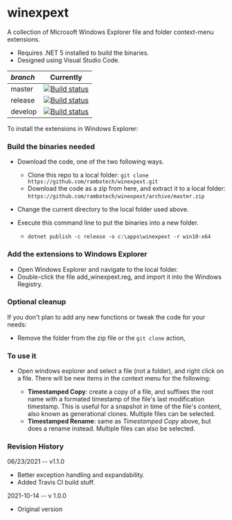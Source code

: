# winexpext
A collection of Microsoft Windows Explorer file and folder context-menu extensions.

- Requires .NET 5 installed to build the binaries.
- Designed using Visual Studio Code.

| *branch* | Currently |
| :--- | :---: |
| master | [![Build status](https://github.com/rambotech/winexpext/actions/workflows/dotnet.yml/badge.svg?branch=master)](https://github.com/rambotech/UpwinexpextdateDDNS) |
| release | [![Build status](https://github.com/rambotech/winexpext/actions/workflows/dotnet.yml/badge.svg?branch=develop)](https://github.com/rambotech/winexpext/tree/release) |
| develop | [![Build status](https://github.com/rambotech/winexpext/actions/workflows/dotnet.yml/badge.svg?branch=develop)](https://github.com/rambotech/winexpext/tree/develop) |

To install the extensions in Windows Explorer:

### Build the binaries needed

- Download the code, one of the two following ways.

    - Clone this repo to a local folder: ```git clone https://github.com/rambotech/winexpext.git```
    - Download the code as a zip from here, and extract it to a local folder: ```https://github.com/rambotech/winexpext/archive/master.zip```

- Change the current directory to the local folder used above.
- Execute this command line to put the binaries into a new folder.
    - ```dotnet publish -c release -o c:\apps\winexpext -r win10-x64```

### Add the extensions to Windows Explorer

- Open Windows Explorer and navigate to the local folder.
- Double-click the file add_winexpext.reg, and import it into the Windows Registry.

### Optional cleanup

If you don't plan to add any new functions or tweak the code for your needs:
- Remove the folder from the zip file or the ``` git clone ``` action,

### To use it

- Open windows explorer and select a file (not a folder), and right click on a file.  There will be new items in the context menu for the following:

    - **Timestamped Copy**: create a copy of a file, and suffixes the root name with a formated timestamp of the file's last modification timestamp.  This is useful for a snapshot in time of the file's content, also known as generational clones.  Multiple files can be selected.
    - **Timestamped Rename**: same as *Timestamped Copy* above, but does a rename instead.  Multiple files can also be selected.

### Revision History

06/23/2021 -- v1.1.0
- Better exception handling and expandability.
- Added Travis CI build stuff.

2021-10-14 -- v 1.0.0
- Original version

